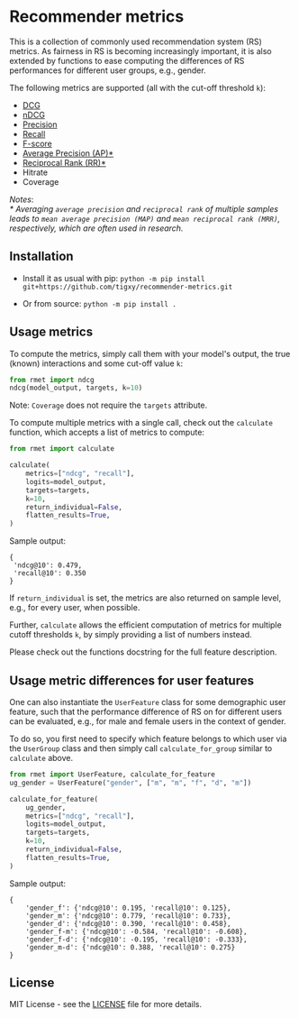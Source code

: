 # Recommender metrics

This is a collection of commonly used recommendation system (RS) metrics. 
As fairness in RS is becoming increasingly important, it is also extended by 
functions to ease computing the differences of RS performances for different 
user groups, e.g., gender.

The following metrics are supported (all with the cut-off threshold `k`):
- [DCG](https://en.wikipedia.org/wiki/Discounted_cumulative_gain#Discounted_Cumulative_Gain)
- [nDCG](https://en.wikipedia.org/wiki/Discounted_cumulative_gain#Normalized_DCG)
- [Precision](https://en.wikipedia.org/wiki/Precision_and_recall#Precision)
- [Recall](https://en.wikipedia.org/wiki/Precision_and_recall#Recall)
- [F-score](https://en.wikipedia.org/wiki/F-score#Definition)
- [Average Precision (AP)*](https://en.wikipedia.org/wiki/Evaluation_measures_(information_retrieval)#Average_precision)
- [Reciprocal Rank (RR)*](https://en.wikipedia.org/wiki/Mean_reciprocal_rank)
- Hitrate
- Coverage

_Notes_:  
*\* Averaging `average precision` and `reciprocal rank` of multiple samples 
leads to `mean average precision (MAP)` and `mean reciprocal rank (MRR)`, respectively, 
which are often used in research.*

## Installation
- Install it as usual with pip:
```python -m pip install git+https://github.com/tigxy/recommender-metrics.git```

- Or from source:
```python -m pip install .```

## Usage metrics

To compute the metrics, simply call them with your model's output, the
true (known) interactions and some cut-off value `k`:
```py
from rmet import ndcg
ndcg(model_output, targets, k=10)
```
Note: `Coverage` does not require the `targets` attribute.

To compute multiple metrics with a single call, check out the `calculate` function,
which accepts a list of metrics to compute:
```py
from rmet import calculate

calculate(
    metrics=["ndcg", "recall"], 
    logits=model_output, 
    targets=targets, 
    k=10,
    return_individual=False,
    flatten_results=True,
)
```

Sample output:
```
{
 'ndcg@10': 0.479,
 'recall@10': 0.350
}
```

If `return_individual` is set, the metrics are also returned on sample level, e.g., for every user, when possible. 

Further, `calculate` allows the efficient computation of metrics for multiple cutoff thresholds `k`, by simply providing a list of numbers instead.

Please check out the functions docstring for the full feature description.

## Usage metric differences for user features

One can also instantiate the `UserFeature` class for some demographic user feature,
such that the performance difference of RS on for different users can be 
evaluated, e.g., for male and female users in the context of gender.

To do so, you first need to specify which feature belongs to which user via the 
`UserGroup` class and then simply call `calculate_for_group` similar to `calculate` above.

```py
from rmet import UserFeature, calculate_for_feature
ug_gender = UserFeature("gender", ["m", "m", "f", "d", "m"])

calculate_for_feature(
    ug_gender, 
    metrics=["ndcg", "recall"], 
    logits=model_output, 
    targets=targets, 
    k=10,
    return_individual=False,
    flatten_results=True,
)
```

Sample output:

```
{
    'gender_f': {'ndcg@10': 0.195, 'recall@10': 0.125},
    'gender_m': {'ndcg@10': 0.779, 'recall@10': 0.733},
    'gender_d': {'ndcg@10': 0.390, 'recall@10': 0.458},
    'gender_f-m': {'ndcg@10': -0.584, 'recall@10': -0.608},
    'gender_f-d': {'ndcg@10': -0.195, 'recall@10': -0.333},
    'gender_m-d': {'ndcg@10': 0.388, 'recall@10': 0.275}
}
```

## License
MIT License - see the [LICENSE](/LICENSE) file for more details.